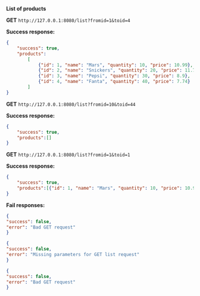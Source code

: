 **List of products**

**GET** `http://127.0.0.1:8080/list?fromid=1&toid=4`

**Success response:**

```json
{
	"success": true,
	"products":
		[
			{"id": 1, "name": "Mars", "quantity": 10, "price": 10.99},
			{"id": 2, "name": "Snickers", "quantity": 20, "price": 11.77},
			{"id": 3, "name": "Pepsi", "quantity": 30, "price": 8.9},
			{"id": 4, "name": "Fanta", "quantity": 40, "price": 7.74}
		]
}
```

**GET** `http://127.0.0.1:8080/list?fromid=10&toid=44`

**Success response:**

```json
{
	"success": true,
	"products":[]
}
```

**GET** `http://127.0.0.1:8080/list?fromid=1&toid=1`

**Success response:**

```json
{
	"success": true,
	"products":[{"id": 1, "name": "Mars", "quantity": 10, "price": 10.99}]
}
```

**Fail responses:**

```json
{
"success": false,
"error": "Bad GET request"
}
```

```json
{
"success": false,
"error": "Missing parameters for GET list request"
}
```

```json
{
"success": false,
"error": "Bad GET request"
}
```
